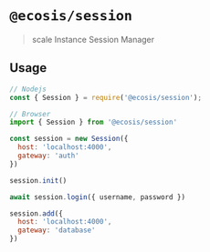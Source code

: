 # `@ecosis/session`

> scale Instance Session Manager

## Usage

```js
// Nodejs
const { Session } = require('@ecosis/session');

// Browser
import { Session } from '@ecosis/session'

const session = new Session({
  host: 'localhost:4000',
  gateway: 'auth'
})

session.init()

await session.login({ username, password })

session.add({
  host: 'localhost:4000',
  gateway: 'database'
})
```
